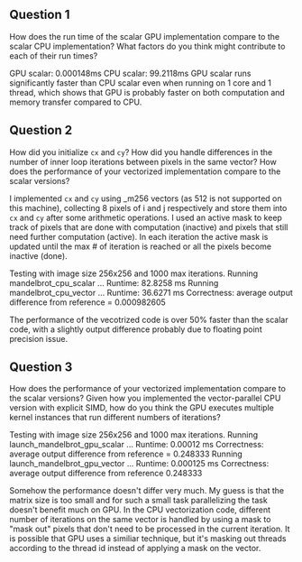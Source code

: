 ## Question 1
How does the run time of the scalar GPU implementation compare to the scalar CPU implementation? What factors do you think might contribute to each of their run times?

GPU scalar: 0.000148ms
CPU scalar: 99.2118ms
GPU scalar runs significantly faster than CPU scalar even when running on 1 core and 1 thread, which shows that GPU is probably faster on both computation and memory transfer compared to CPU.

## Question 2
How did you initialize `cx` and `cy`? How did you handle differences in the number of inner loop iterations between pixels in the same vector? How does the performance of your vectorized implementation compare to the scalar versions?

I implemented `cx` and `cy` using _m256 vectors (as 512 is not supported on this machine), collecting 8 pixels of i and j respectively and store them into `cx` and `cy` after some arithmetic operations.
I used an active mask to keep track of pixels that are done with computation (inactive) and pixels that still need further computation (active). In each iteration the active mask is updated until the max # of iteration is reached or all the pixels become inactive (done).

Testing with image size 256x256 and 1000 max iterations.
Running mandelbrot_cpu_scalar ...
  Runtime: 82.8258 ms
Running mandelbrot_cpu_vector ...
  Runtime: 36.6271 ms
  Correctness: average output difference from reference = 0.000982605

The performance of the vecotrized code is over 50% faster than the scalar code, with a slightly output difference probably due to floating point precision issue.

## Question 3
How does the performance of your vectorized implementation compare to the scalar versions? Given how you implemented the vector-parallel CPU version with explicit SIMD, how do you think the GPU executes multiple kernel instances that run different numbers of iterations?

Testing with image size 256x256 and 1000 max iterations.
Running launch_mandelbrot_gpu_scalar ...
  Runtime: 0.00012 ms
  Correctness: average output difference from reference = 0.248333
Running launch_mandelbrot_gpu_vector ...
  Runtime: 0.000125 ms
  Correctness: average output difference from reference 0.248333

Somehow the performance doesn't differ very much. My guess is that the matrix size is too small and for such a small task parallelizing the task doesn't benefit much on GPU.
In the CPU vectorization code, different number of iterations on the same vector is handled by using a mask to "mask out" pixels that don't need to be processed in the current iteration. It is possible that GPU uses a similiar technique, but it's masking out threads according to the thread id instead of applying a mask on the vector.
